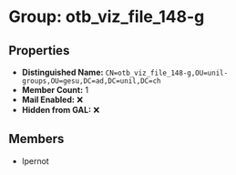 # Group: otb_viz_file_148-g

## Properties

- **Distinguished Name:** `CN=otb_viz_file_148-g,OU=unil-groups,OU=gesu,DC=ad,DC=unil,DC=ch`
- **Member Count:** 1
- **Mail Enabled:** ❌
- **Hidden from GAL:** ❌

## Members

- lpernot

